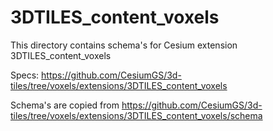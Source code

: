 ﻿# 3DTILES_content_voxels

This directory contains schema's for Cesium extension 3DTILES_content_voxels

Specs: https://github.com/CesiumGS/3d-tiles/tree/voxels/extensions/3DTILES_content_voxels

Schema's are copied from https://github.com/CesiumGS/3d-tiles/tree/voxels/extensions/3DTILES_content_voxels/schema

